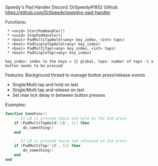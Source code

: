 Speedy's Pad Handler
Discord: DrSpeedy#1852
Github: https://github.com/DrSpeedy/speedys-pad-handler

Functions:
```
 * <void> StartPadHandler()
 * <void> StopPadHandler()
 * <bool> PadMultiTapHold(<any> key_index, <int> taps)
 * <bool> PadSingleTapHold(<any> key_index)
 * <bool> PadMultiTap(<any> key_index, <int> taps)
 * <bool> PadSingleTap(<any> key_index)
 ```

`key_index: index to the keys = {} global, taps: number of taps -1 a button needs to be pressed`

Features:
 Background thread to manage button press/release events
 * Single/Multi tap and hold on last
 * Single/Multi tap and release on last
 * Set max tick delay in between button presses

Examples:
```lua
function SomeFunc()
    -- If LB is pressed twice and held on the 2nd press
    if (PadMultiTapHold('LB', 1)) then
        do_something()
    end

    -- If LB is pressed twice and released on 2nd press
    if (PadMultiTap('LB', 1)) then
        do_something()
    end
end
```